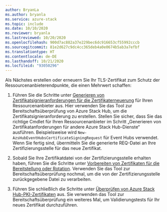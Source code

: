 ```yaml
---
author: BryanLa
ms.author: bryanla
ms.service: azure-stack
ms.topic: include
ms.date: 10/10/2020
ms.reviewer: bryanla
ms.lastreviewed: 10/20/2020
ms.openlocfilehash: 900d7ac882a37e229bec6dc916653cf55992cccb
ms.sourcegitcommit: 81e2d627c9dc4cc365deb4a0e0674b5ab3a7efbf
ms.translationtype: HT
ms.contentlocale: de-DE
ms.lasthandoff: 10/21/2020
ms.locfileid: "93050296"
---
```

Als Nächstes erstellen oder erneuern Sie Ihr TLS-Zertifikat zum Schutz der Ressourcenanbieterendpunkte, die einen Mehrwert schaffen:

1. Führen Sie die Schritte unter [Generieren von Zertifikatsignieranforderungen für die Zertifikaterneuerung](../operator/azure-stack-get-pki-certs.md#generate-certificate-signing-requests-for-certificate-renewal) für Ihren Ressourcenanbieter aus. Hier verwenden Sie das Tool zur Bereitschaftsüberprüfung von Azure Stack Hub, um die Zertifikatsignieranforderung zu erstellen. Stellen Sie sicher, dass Sie das richtige Cmdlet für Ihren Ressourcenanbieter im Schritt „Generieren von Zertifikatanforderungen für andere Azure Stack Hub-Dienste“ ausführen. Beispielsweise wird `New-AzsHubEventHubsCertificateSigningRequest` für Event Hubs verwendet. Wenn Sie fertig sind, übermitteln Sie die generierte REQ-Datei an Ihre Zertifizierungsstelle für das neue Zertifikat.

2. Sobald Sie Ihre Zertifikatdatei von der Zertifizierungsstelle erhalten haben, führen Sie die Schritte unter [Vorbereiten von Zertifikaten für die Bereitstellung oder Rotation](../operator/azure-stack-prepare-pki-certs.md). Verwenden Sie das Tool zur Bereitschaftsüberprüfung nochmal, um die von der Zertifizierungsstelle zurückgegebene Datei zu verarbeiten.

3. Führen Sie schließlich die Schritte unter [Überprüfen von Azure Stack Hub-PKI-Zertifikaten](../operator/azure-stack-validate-pki-certs.md) aus. Sie verwenden das Tool zur Bereitschaftsüberprüfung ein weiteres Mal, um Validierungstests für Ihr neues Zertifikat durchzuführen.


